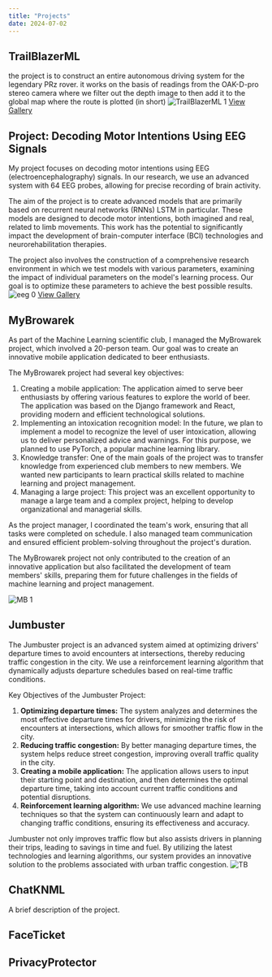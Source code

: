```yaml
---
title: "Projects"
date: 2024-07-02
---
```


## TrailBlazerML

the project is to construct an entire autonomous driving system for the legendary PRz rover.
it works on the basis of readings from the OAK-D-pro stereo camera where we filter out the depth image to then add it to
the global map where the route is plotted (in short)
![TrailBlazerML 1](/trailblazerml.jpeg)
[View Gallery](/trailblazerml-gallery/)

## Project: Decoding Motor Intentions Using EEG Signals

My project focuses on decoding motor intentions using EEG (electroencephalography) signals. In our research, we use an
advanced system with 64 EEG probes, allowing for precise recording of brain activity.

The aim of the project is to create advanced models that are primarily based on recurrent neural networks (RNNs) LSTM in
particular. These
models are designed to decode motor intentions, both imagined and real, related to limb movements. This work has the
potential to significantly impact the development of brain-computer interface (BCI) technologies and neurorehabilitation
therapies.

The project also involves the construction of a comprehensive research environment in which we test models with various
parameters, examining the impact of individual parameters on the model's learning process. Our goal is to optimize these
parameters to achieve the best possible results.
![eeg 0](/eeg_0.png)
[View Gallery](/eeg-gallery/)

## MyBrowarek

As part of the Machine Learning scientific club, I managed the MyBrowarek project, which involved a 20-person team. Our
goal was to create an innovative mobile application dedicated to beer enthusiasts.

The MyBrowarek project had several key objectives:

1. Creating a mobile application: The application aimed to serve beer enthusiasts by offering various features to
   explore
   the world of beer. The application was based on the Django framework and React, providing modern and efficient
   technological solutions.
2. Implementing an intoxication recognition model: In the future, we plan to implement a model to recognize the level of
   user intoxication, allowing us to deliver personalized advice and warnings. For this purpose, we planned to use
   PyTorch,
   a popular machine learning library.
3. Knowledge transfer: One of the main goals of the project was to transfer knowledge from experienced club members to
   new
   members. We wanted new participants to learn practical skills related to machine learning and project management.
4. Managing a large project: This project was an excellent opportunity to manage a large team and a complex project,
   helping to develop organizational and managerial skills.

As the project manager, I coordinated the team's work, ensuring that all tasks were completed on schedule. I also
managed team communication and ensured efficient problem-solving throughout the project's duration.

The MyBrowarek project not only contributed to the creation of an innovative application but also facilitated the
development of team members' skills, preparing them for future challenges in the fields of machine learning and project
management.

![MB 1](/MB_0.png)

## Jumbuster

The Jumbuster project is an advanced system aimed at optimizing drivers' departure times to avoid encounters at
intersections, thereby reducing traffic congestion in the city. We use a reinforcement learning algorithm that
dynamically adjusts departure schedules based on real-time traffic conditions.

Key Objectives of the Jumbuster Project:
1. **Optimizing departure times:** The system analyzes and determines the most effective departure times for drivers,
minimizing the risk of encounters at intersections, which allows for smoother traffic flow in the city.
2. **Reducing traffic congestion:** By better managing departure times, the system helps reduce street congestion, improving
overall traffic quality in the city.
3. **Creating a mobile application:** The application allows users to input their starting point and destination, and then
determines the optimal departure time, taking into account current traffic conditions and potential disruptions.
4. **Reinforcement learning algorithm:** We use advanced machine learning techniques so that the system can continuously learn
and adapt to changing traffic conditions, ensuring its effectiveness and accuracy.

Jumbuster not only improves traffic flow but also assists drivers in planning their trips, leading to savings in time
and fuel. By utilizing the latest technologies and learning algorithms, our system provides an innovative solution to
the problems associated with urban traffic congestion.
![TB](/TB.png)


## ChatKNML

A brief description of the project.

## FaceTicket

## PrivacyProtector


